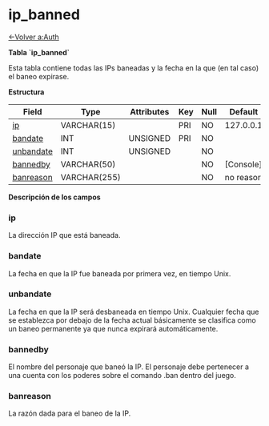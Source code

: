 ﻿# ip\_banned

[<-Volver a:Auth](database-auth.md)

**Tabla \`ip\_banned\`**

Esta tabla contiene todas las IPs baneadas y la fecha en la que (en tal caso) el baneo expirase.

**Estructura**

| Field          | Type         | Attributes | Key | Null | Default   | Extra | Comment |
|----------------|--------------|------------|-----|------|-----------|-------|---------|
| [ip][1]        | VARCHAR(15)  |            | PRI | NO   | 127.0.0.1 |       |         |
| [bandate][2]   | INT          | UNSIGNED   | PRI | NO   |           |       |         |
| [unbandate][3] | INT          | UNSIGNED   |     | NO   |           |       |         |
| [bannedby][4]  | VARCHAR(50)  |            |     | NO   | [Console] |       |         |
| [banreason][5] | VARCHAR(255) |            |     | NO   | no reason |       |         |

[1]: #ip
[2]: #bandate
[3]: #unbandate
[4]: #bannedby
[5]: #banreason

**Descripción de los campos**

### ip

La dirección IP que está baneada.

### bandate

La fecha en que la IP fue baneada por primera vez, en tiempo Unix.

### unbandate

La fecha en que la IP será desbaneada en tiempo Unix. Cualquier fecha que se establezca por debajo de la fecha actual básicamente se clasifica como un baneo permanente ya que nunca expirará automáticamente.

### bannedby

El nombre del personaje que baneó la IP. El personaje debe pertenecer a una cuenta con los poderes sobre el comando .ban dentro del juego.

### banreason

La razón dada para el baneo de la IP.